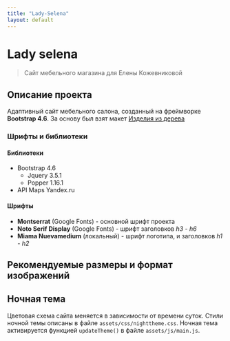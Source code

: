 ```yaml
---
title: "Lady-Selena"
layout: default
---
```

# Lady selena

> Сайт мебельного магазина для Елены Кожевниковой

## Описание проекта

Адаптивный сайт мебельного салона, созданный на фреймворке **Bootstrap 4.6**. За основу был взят макет [Изделия из дерева](https://www.figma.com/design/qGCWlgJuRcfY063doTbI6w/%D0%B8%D0%B7%D0%B4%D0%B5%D0%BB%D0%B8%D1%8F-%D0%B8%D0%B7-%D0%B4%D0%B5%D1%80%D0%B5%D0%B2%D0%B0-(Copy)?node-id=75-3723&t=G3Yl4v4e4CVt27uW-0)

### Шрифты и библиотеки

#### Библиотеки

- Bootstrap 4.6
  - Jquery 3.5.1
  - Popper 1.16.1
- API Maps Yandex.ru

#### Шрифты

- **Montserrat** (Google Fonts) - основной шрифт проекта
- **Noto Serif Display** (Google Fonts) - шрифт  заголовков *h3 - h6*
- **Miama Nuevamedium** (локальный) - шрифт логотипа, и заголовков *h1 - h2*

## Рекомендуемые размеры и формат изображений




## Ночная тема

Цветовая схема сайта меняется в зависимости от времени суток. Стили ночной темы описаны в файле `assets/css/nighttheme.css`. Ночная тема активируется функцией `updateTheme()` в файле `assets/js/main.js`. 
